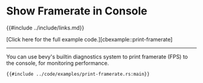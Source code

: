 # Show Framerate in Console

{{#include ../include/links.md}}

[Click here for the full example code.][cbexample::print-framerate]

---

You can use bevy's builtin diagnostics system to print framerate (FPS)
to the console, for monitoring performance.

```rust,no_run,noplayground
{{#include ../code/examples/print-framerate.rs:main}}
```
